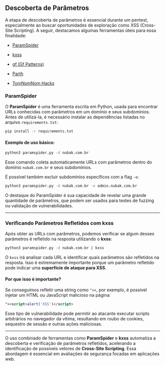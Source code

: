## Descoberta de Parâmetros

A etapa de descoberta de parâmetros é essencial durante um pentest, especialmente ao buscar oportunidades de exploração como XSS (Cross-Site Scripting). A seguir, destacamos algumas ferramentas úteis para essa finalidade:

- [ParamSpider](https://github.com/devanshbatham/ParamSpider)
    
- [kxss](https://github.com/tomnomnom/hacks/tree/master/kxss)
    
- [gf (Gf Patterns)](https://github.com/tomnomnom/gf)
    
- [Parth](https://github.com/s0md3v/Parth)
    
- [TomNomNom Hacks](https://github.com/tomnomnom/hacks)
    

### ParamSpider

O **ParamSpider** é uma ferramenta escrita em Python, usada para encontrar URLs conhecidas com parâmetros em um domínio e seus subdomínios. Antes de utilizá-la, é necessário instalar as dependências listadas no arquivo `requirements.txt`:

```bash
pip install -r requirements.txt
```

#### Exemplo de uso básico:

```bash
python3 paramspider.py -d nubak.com.br
```

Esse comando coleta automaticamente URLs com parâmetros dentro do domínio `nubak.com.br` e seus subdomínios.

É possível também excluir subdomínios específicos com a flag `-e`:

```bash
python3 paramspider.py -d nubak.com.br -e admin.nubak.com.br
```

O destaque do ParamSpider é sua capacidade de revelar uma grande quantidade de parâmetros, que podem ser usados para testes de fuzzing ou validação de vulnerabilidades.

---

### Verificando Parâmetros Refletidos com kxss

Após obter as URLs com parâmetros, podemos verificar se algum desses parâmetros é refletido na resposta utilizando o **kxss**:

```bash
python3 paramspider.py -d nubak.com.br | kxss
```

O `kxss` irá analisar cada URL e identificar quais parâmetros são refletidos na resposta. Isso é extremamente importante porque um parâmetro refletido pode indicar uma **superfície de ataque para XSS**.

#### Por que isso é importante?

Se conseguimos refletir uma string como `"><`, por exemplo, é possível injetar um HTML ou JavaScript malicioso na página:

```html
"><script>alert('XSS')</script>
```

Esse tipo de vulnerabilidade pode permitir ao atacante executar scripts arbitrários no navegador da vítima, resultando em roubo de cookies, sequestro de sessão e outras ações maliciosas.

---

O uso combinado de ferramentas como **ParamSpider** e **kxss** automatiza a descoberta e verificação de parâmetros refletidos, acelerando a identificação de possíveis vetores de **Cross-Site Scripting**. Essa abordagem é essencial em avaliações de segurança focadas em aplicações web.
